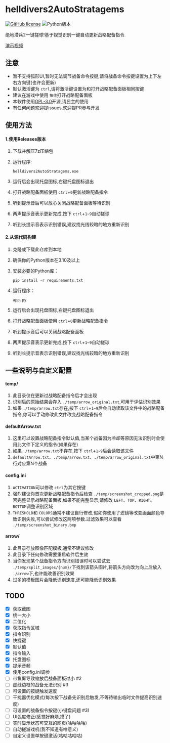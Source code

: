 # helldivers2AutoStratagems

[![GitHub license](https://img.shields.io/github/license/GDNDZZK/helldivers2AutoStratagems.svg)](https://github.com/GDNDZZK/helldivers2AutoStratagems/blob/master/LICENSE) ![Python版本](https://img.shields.io/badge/python-3.10%2B-yellow)

绝地潜兵2一键搓球!基于视觉识别一键自动更新战略配备指令.

[演示视频](https://www.bilibili.com/video/BV1kjZSYtEwM)

## 注意

- 暂不支持弧形UI,暂时无法调节战备命令按键,请将战备命令按键设置为上下左右方向键(也许会更新)
- 默认激活键为 `ctrl`,请将激活键设置为和打开战略配备面板相同按键
- 建议在游戏中使用 `按住`打开战略配备面板
- 本软件使用[GPL-3.0](https://github.com/GDNDZZK/helldivers2AutoStratagems/blob/master/LICENSE)开源,请民主的使用
- 有任何问题欢迎提issues,欢迎提PR参与开发

## 使用方法

#### 1.使用Releases版本

1. 下载并解压7z压缩包
2. 运行程序:

   ```
   helldivers2AutoStratagems.exe
   ```
3. 运行后会出现托盘图标,右键托盘图标退出
4. 打开战略配备面板使用 `ctrl`+`0`更新战略配备指令
5. 听到提示音后可以放心关闭战略配备面板等待识别
6. 两声提示音表示更新完成,按下 `ctrl`+`1~9`自动搓球
7. 听到长提示音表示识别错误,建议找光线较暗的地方重新识别

#### 2.从源代码构建

1. 克隆或下载此仓库到本地
2. 确保你的Python版本在3.10及以上
3. 安装必要的Python库：

   ```shell
   pip install -r requirements.txt
   ```
4. 运行程序：

   ```
   app.py
   ```
5. 运行后会出现托盘图标,右键托盘图标退出
6. 打开战略配备面板使用 `ctrl`+`0`更新战略配备指令
7. 听到提示音后可以关闭战略配备面板
8. 两声提示音表示更新完成,按下 `ctrl`+`1~9`自动搓球
9. 听到长提示音表示识别错误,建议找光线较暗的地方重新识别

## 一些说明与自定义配置

#### temp/

1. 此目录仅在更新过战略配备指令后才会出现
2. 识别后的原始结果会存入 `./temp/arrow_original.txt`,可用于评估识别效果
3. 如果 `./temp/arrow.txt`存在,按下 `ctrl`+`1~9`后会自动读取该文件中的战略配备指令,你可以手动修改此文件改变战略配备指令

#### defaultArrow.txt

1. 这里可以设置战略配备指令默认值,当某个战备因为冷却等原因无法识别时会使用此文件下定义的指令(如果存在)
2. 如果 `./temp/arrow.txt`不存在,按下 `ctrl`+`1~9`后会读取该文件
3. `defaultArrow.txt`、`./temp/arrow.txt`、`./temp/arrow_original.txt`中第N行对应第N个战备

#### config.ini

1. `ACTIVATION`可以修改 `ctrl`为其它按键
2. 强烈建议你首次更新战略配备指令后检查 `./temp/screenshot_cropped.png`是否完整显示战略配备面板,如果不能完整显示,请修改 `LEFT`、`TOP`、`RIGHT`、`BOTTOM`调整识别区域
3. `THRESHOLD`和 `COLORS`通常不建议自行修改,假如你使用了滤镜等改变画面颜色导致识别失败,可以尝试修改这两项参数.过滤效果可以查看 `./temp/screenshot_binary.bmp`

#### arrow/

1. 此目录存放图像匹配模板,通常不建议修改
2. 此目录下任何修改需要重启软件后生效
3. 当你发现某个战备指令方向识别错误时可以尝试去 `./temp/split_images/{num}/`下找到该箭头图片,将箭头方向改为向上后放入 `./arrow`下,也许能改善识别效果
4. 过多的模板图片会降低识别速度,还可能降低识别效果

## TODO

* [X] 获取截图
* [X] 统一大小
* [X] 二值化
* [X] 获取指令区域
* [X] 指令识别
* [X] 快捷键
* [X] 默认值
* [X] 指令输入
* [X] 托盘图标
* [X] 提示音频
* [X] 使用config.ini调参
* [ ] 带鱼屏导致缩放后战备面板过小 #2
* [ ] 虚线边框的战备无法识别 #3
* [ ] 可设置的按键触发速度
* [ ] 干扰器优化模式(每次按下战备先识别后触发,不等待输出临时文件提高识别速度)
* [ ] 可设置的战备指令按键(小键盘问题 #3)
* [ ] UI弧度修正(感觉好麻烦,摸了)
* [ ] 实时显示状态可交互的网页(咕咕咕咕)
* [ ] 自动搓游戏机(我不知道有啥意义)
* [ ] 自定义设置单按键激活(咕咕咕咕咕)
